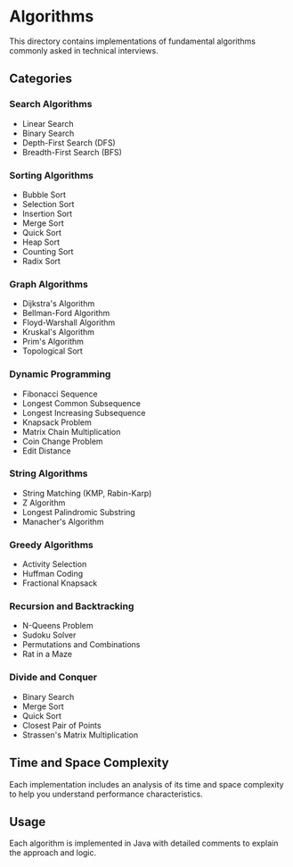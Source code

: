 # Algorithms

This directory contains implementations of fundamental algorithms commonly asked in technical interviews.

## Categories

### Search Algorithms
- Linear Search
- Binary Search
- Depth-First Search (DFS)
- Breadth-First Search (BFS)

### Sorting Algorithms
- Bubble Sort
- Selection Sort
- Insertion Sort
- Merge Sort
- Quick Sort
- Heap Sort
- Counting Sort
- Radix Sort

### Graph Algorithms
- Dijkstra's Algorithm
- Bellman-Ford Algorithm
- Floyd-Warshall Algorithm
- Kruskal's Algorithm
- Prim's Algorithm
- Topological Sort

### Dynamic Programming
- Fibonacci Sequence
- Longest Common Subsequence
- Longest Increasing Subsequence
- Knapsack Problem
- Matrix Chain Multiplication
- Coin Change Problem
- Edit Distance

### String Algorithms
- String Matching (KMP, Rabin-Karp)
- Z Algorithm
- Longest Palindromic Substring
- Manacher's Algorithm

### Greedy Algorithms
- Activity Selection
- Huffman Coding
- Fractional Knapsack

### Recursion and Backtracking
- N-Queens Problem
- Sudoku Solver
- Permutations and Combinations
- Rat in a Maze

### Divide and Conquer
- Binary Search
- Merge Sort
- Quick Sort
- Closest Pair of Points
- Strassen's Matrix Multiplication

## Time and Space Complexity
Each implementation includes an analysis of its time and space complexity to help you understand performance characteristics.

## Usage
Each algorithm is implemented in Java with detailed comments to explain the approach and logic.
